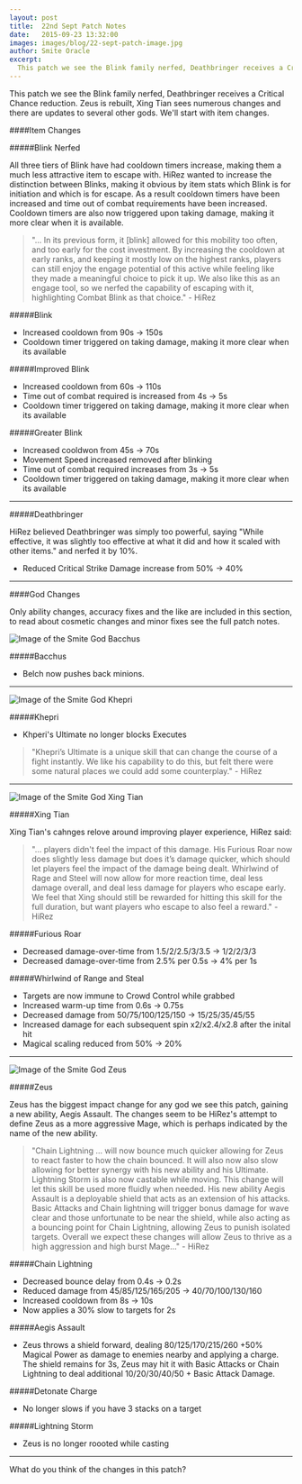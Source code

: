 ```yaml
---
layout: post
title:  22nd Sept Patch Notes
date:   2015-09-23 13:32:00
images: images/blog/22-sept-patch-image.jpg
author: Smite Oracle
excerpt:
  This patch we see the Blink family nerfed, Deathbringer receives a Critical Chance reduction. Zeus is rebuilt, Xing Tian sees numerous changes and there are updates to several other gods.
---
```


This patch we see the Blink family nerfed, Deathbringer receives a Critical Chance reduction. Zeus is rebuilt, Xing Tian sees numerous changes and there are updates to several other gods. We'll start with item changes.

####Item Changes

#####Blink Nerfed

All three tiers of Blink have had cooldown timers increase, making them a much less attractive item to escape with. HiRez wanted to increase the distinction between Blinks, making it obvious by item stats which Blink is for initiation and which is for escape. As a result cooldown timers have been increased and time out of combat requirements have been increased. Cooldown timers are also now triggered upon taking damage, making it more clear when it is available.

>"... In its previous form, it [blink] allowed for this mobility too often, and too early for the cost investment. By increasing the cooldown at early ranks, and keeping it mostly low on the highest ranks, players can still enjoy the engage potential of this active while feeling like they made a meaningful choice to pick it up. We also like this as an engage tool, so we nerfed the capability of escaping with it, highlighting Combat Blink as that choice." - HiRez

#####Blink

+ Increased cooldown from 90s → 150s
+ Cooldown timer triggered on taking damage, making it more clear when its available

#####Improved Blink

+ Increased cooldown from 60s → 110s
+ Time out of combat required is increased from 4s → 5s
+ Cooldown timer triggered on taking damage, making it more clear when its available

#####Greater Blink

+ Increased cooldwon from 45s → 70s
+ Movement Speed increased removed after blinking
+ Time out of combat required increases from 3s → 5s
+ Cooldown timer triggered on taking damage, making it more clear when its available

***

#####Deathbringer

HiRez believed Deathbringer was simply too powerful, saying "While effective, it was slightly too effective at what it did and how it scaled with other items." and nerfed it by 10%.

+ Reduced Critical Strike Damage increase from 50% → 40%

***

####God Changes

Only ability changes, accuracy fixes and the like are included in this section, to read about cosmetic changes and minor fixes see the full patch notes.

![Image of the Smite God Bacchus](http://smiteoracle.com/images/blog/inpost-banners/bacchus-inpost.jpg)

#####Bacchus

+ Belch now pushes back minions.

***

![Image of the Smite God Khepri](http://smiteoracle.com/images/blog/inpost-banners/khepri-inpost.jpg)

#####Khepri

+ Khperi's Ultimate no longer blocks Executes

> "Khepri’s Ultimate is a unique skill that can change the course of a fight instantly. We like his capability to do this, but felt there were some natural places we could add some counterplay." - HiRez

***

![Image of the Smite God Xing Tian](http://smiteoracle.com/images/blog/inpost-banners/xing-tian-inpost.jpg)

#####Xing Tian

Xing Tian's cahnges relove around improving player experience, HiRez said:

> "... players didn't feel the impact of this damage. His Furious Roar now does slightly less damage but does it’s damage quicker, which should let players feel the impact of the damage being dealt. Whirlwind of Rage and Steel will now allow for more reaction time, deal less damage overall, and deal less damage for players who escape early. We feel that Xing should still be rewarded for hitting this skill for the full duration, but want players who escape to also feel a reward." - HiRez

#####Furious Roar

+ Decreased damage-over-time from 1.5/2/2.5/3/3.5 → 1/2/2/3/3
+ Decreased damage-over-time from 2.5% per 0.5s → 4% per 1s

#####Whirlwind of Range and Steal

+ Targets are now immune to Crowd Control while grabbed
+ Increased warm-up time from 0.6s → 0.75s
+ Decreased damage from 50/75/100/125/150 → 15/25/35/45/55
+ Increased damage for each subsequent spin x2/x2.4/x2.8 after the inital hit
+ Magical scaling reduced from 50% → 20%

***

![Image of the Smite God Zeus](http://smiteoracle.com/images/blog/inpost-banners/zeus-inpost.jpg)

#####Zeus

Zeus has the biggest impact change for any god we see this patch, gaining a new ability, Aegis Assault. The changes seem to be HiRez's attempt to define Zeus as a more aggressive Mage, which is perhaps indicated by the name of the new ability.

> "Chain Lightning ... will now bounce much quicker allowing for Zeus to react faster to how the chain bounced. It will also now also slow allowing for better synergy with his new ability and his Ultimate. Lightning Storm is also now castable while moving. This change will let this skill be used more fluidly when needed. His new ability Aegis Assault is a deployable shield that acts as an extension of his attacks. Basic Attacks and Chain lightning will trigger bonus damage for wave clear and those unfortunate to be near the shield, while also acting as a bouncing point for Chain Lightning, allowing Zeus to punish isolated targets. Overall we expect these changes will allow Zeus to thrive as a high aggression and high burst Mage..." - HiRez

#####Chain Lightning

+ Decreased bounce delay from 0.4s → 0.2s
+ Reduced damage from 45/85/125/165/205 → 40/70/100/130/160
+ Increased cooldown from 8s → 10s
+ Now applies a 30% slow to targets for 2s

#####Aegis Assault

+ Zeus throws a shield forward, dealing 80/125/170/215/260 +50% Magical Power as damage to enemies nearby and applying a charge. The shield remains for 3s, Zeus may hit it with Basic Attacks or Chain Lightning to deal additional 10/20/30/40/50 + Basic Attack Damage.

#####Detonate Charge

+ No longer slows if you have 3 stacks on a target

#####Lightning Storm

+ Zeus is no longer roooted while casting

***

What do you think of the changes in this patch?